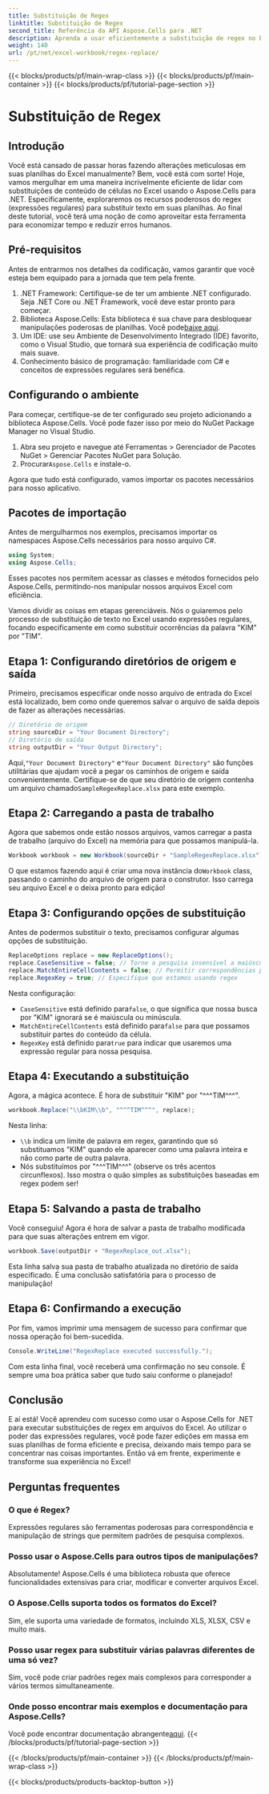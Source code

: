 ```yaml
---
title: Substituição de Regex
linktitle: Substituição de Regex
second_title: Referência da API Aspose.Cells para .NET
description: Aprenda a usar eficientemente a substituição de regex no Excel com o Aspose.Cells para .NET. Aumente a produtividade e a precisão em suas tarefas de planilha.
weight: 140
url: /pt/net/excel-workbook/regex-replace/
---
```


{{< blocks/products/pf/main-wrap-class >}}
{{< blocks/products/pf/main-container >}}
{{< blocks/products/pf/tutorial-page-section >}}

# Substituição de Regex

## Introdução

Você está cansado de passar horas fazendo alterações meticulosas em suas planilhas do Excel manualmente? Bem, você está com sorte! Hoje, vamos mergulhar em uma maneira incrivelmente eficiente de lidar com substituições de conteúdo de células no Excel usando o Aspose.Cells para .NET. Especificamente, exploraremos os recursos poderosos do regex (expressões regulares) para substituir texto em suas planilhas. Ao final deste tutorial, você terá uma noção de como aproveitar esta ferramenta para economizar tempo e reduzir erros humanos.

## Pré-requisitos

Antes de entrarmos nos detalhes da codificação, vamos garantir que você esteja bem equipado para a jornada que tem pela frente.

1. .NET Framework: Certifique-se de ter um ambiente .NET configurado. Seja .NET Core ou .NET Framework, você deve estar pronto para começar.
2. Biblioteca Aspose.Cells: Esta biblioteca é sua chave para desbloquear manipulações poderosas de planilhas. Você pode[baixe aqui](https://releases.aspose.com/cells/net/).
3. Um IDE: use seu Ambiente de Desenvolvimento Integrado (IDE) favorito, como o Visual Studio, que tornará sua experiência de codificação muito mais suave.
4. Conhecimento básico de programação: familiaridade com C# e conceitos de expressões regulares será benéfica.

## Configurando o ambiente

Para começar, certifique-se de ter configurado seu projeto adicionando a biblioteca Aspose.Cells. Você pode fazer isso por meio do NuGet Package Manager no Visual Studio.

1. Abra seu projeto e navegue até Ferramentas > Gerenciador de Pacotes NuGet > Gerenciar Pacotes NuGet para Solução.
2.  Procurar`Aspose.Cells` e instale-o.

Agora que tudo está configurado, vamos importar os pacotes necessários para nosso aplicativo.

## Pacotes de importação

Antes de mergulharmos nos exemplos, precisamos importar os namespaces Aspose.Cells necessários para nosso arquivo C#.

```csharp
using System;
using Aspose.Cells;
```

Esses pacotes nos permitem acessar as classes e métodos fornecidos pelo Aspose.Cells, permitindo-nos manipular nossos arquivos Excel com eficiência.

Vamos dividir as coisas em etapas gerenciáveis. Nós o guiaremos pelo processo de substituição de texto no Excel usando expressões regulares, focando especificamente em como substituir ocorrências da palavra "KIM" por "TIM".

## Etapa 1: Configurando diretórios de origem e saída

Primeiro, precisamos especificar onde nosso arquivo de entrada do Excel está localizado, bem como onde queremos salvar o arquivo de saída depois de fazer as alterações necessárias.

```csharp
// Diretório de origem
string sourceDir = "Your Document Directory";
// Diretório de saída
string outputDir = "Your Output Directory";
```

 Aqui,`"Your Document Directory"` e`"Your Document Directory"` são funções utilitárias que ajudam você a pegar os caminhos de origem e saída convenientemente. Certifique-se de que seu diretório de origem contenha um arquivo chamado`SampleRegexReplace.xlsx` para este exemplo.

## Etapa 2: Carregando a pasta de trabalho

Agora que sabemos onde estão nossos arquivos, vamos carregar a pasta de trabalho (arquivo do Excel) na memória para que possamos manipulá-la.

```csharp
Workbook workbook = new Workbook(sourceDir + "SampleRegexReplace.xlsx");
```

 O que estamos fazendo aqui é criar uma nova instância do`Workbook` class, passando o caminho do arquivo de origem para o construtor. Isso carrega seu arquivo Excel e o deixa pronto para edição!

## Etapa 3: Configurando opções de substituição

Antes de podermos substituir o texto, precisamos configurar algumas opções de substituição.

```csharp
ReplaceOptions replace = new ReplaceOptions();
replace.CaseSensitive = false; // Torne a pesquisa insensível a maiúsculas e minúsculas
replace.MatchEntireCellContents = false; // Permitir correspondências parciais
replace.RegexKey = true; // Especifique que estamos usando regex
```

Nesta configuração:
- `CaseSensitive` está definido para`false`, o que significa que nossa busca por "KIM" ignorará se é maiúscula ou minúscula.
- `MatchEntireCellContents` está definido para`false` para que possamos substituir partes do conteúdo da célula.
- `RegexKey` está definido para`true` para indicar que usaremos uma expressão regular para nossa pesquisa.

## Etapa 4: Executando a substituição

Agora, a mágica acontece. É hora de substituir "KIM" por "^^^TIM^^^".

```csharp
workbook.Replace("\\bKIM\\b", "^^^TIM^^^", replace);
```

Nesta linha:
- `\\b` indica um limite de palavra em regex, garantindo que só substituamos "KIM" quando ele aparecer como uma palavra inteira e não como parte de outra palavra.
- Nós substituímos por "^^^TIM^^^" (observe os três acentos circunflexos). Isso mostra o quão simples as substituições baseadas em regex podem ser!

## Etapa 5: Salvando a pasta de trabalho

Você conseguiu! Agora é hora de salvar a pasta de trabalho modificada para que suas alterações entrem em vigor.

```csharp
workbook.Save(outputDir + "RegexReplace_out.xlsx");
```

Esta linha salva sua pasta de trabalho atualizada no diretório de saída especificado. É uma conclusão satisfatória para o processo de manipulação!

## Etapa 6: Confirmando a execução

Por fim, vamos imprimir uma mensagem de sucesso para confirmar que nossa operação foi bem-sucedida.

```csharp
Console.WriteLine("RegexReplace executed successfully.");
```

Com esta linha final, você receberá uma confirmação no seu console. É sempre uma boa prática saber que tudo saiu conforme o planejado!

## Conclusão

E aí está! Você aprendeu com sucesso como usar o Aspose.Cells for .NET para executar substituições de regex em arquivos do Excel. Ao utilizar o poder das expressões regulares, você pode fazer edições em massa em suas planilhas de forma eficiente e precisa, deixando mais tempo para se concentrar nas coisas importantes. Então vá em frente, experimente e transforme sua experiência no Excel!

## Perguntas frequentes 

### O que é Regex?  
Expressões regulares são ferramentas poderosas para correspondência e manipulação de strings que permitem padrões de pesquisa complexos.

### Posso usar o Aspose.Cells para outros tipos de manipulações?  
Absolutamente! Aspose.Cells é uma biblioteca robusta que oferece funcionalidades extensivas para criar, modificar e converter arquivos Excel.

### O Aspose.Cells suporta todos os formatos do Excel?  
Sim, ele suporta uma variedade de formatos, incluindo XLS, XLSX, CSV e muito mais.

### Posso usar regex para substituir várias palavras diferentes de uma só vez?  
Sim, você pode criar padrões regex mais complexos para corresponder a vários termos simultaneamente.

### Onde posso encontrar mais exemplos e documentação para Aspose.Cells?  
Você pode encontrar documentação abrangente[aqui](https://reference.aspose.com/cells/net/).
{{< /blocks/products/pf/tutorial-page-section >}}

{{< /blocks/products/pf/main-container >}}
{{< /blocks/products/pf/main-wrap-class >}}

{{< blocks/products/products-backtop-button >}}
